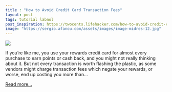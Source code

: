 ```yaml
---
title : "How to Avoid Credit Card Transaction Fees"
layout: post
tags: tutorial labnol
post_inspiration: https://twocents.lifehacker.com/how-to-avoid-credit-card-transaction-fees-1846652356
image: "https://sergio.afanou.com/assets/images/image-midres-12.jpg"
---
```


<img src="https://i.kinja-img.com/gawker-media/image/upload/s--nUpRSfIN--/c_fit,fl_progressive,q_80,w_636/dlwgi9setp5fokysbyiv.jpg" /><p>If you’re like me, you use your rewards credit card for almost every purchase to earn points or cash back, and you might not really thinking about it. But not every transaction is worth flashing the plastic, as some vendors might charge transaction fees which negate your rewards, or worse, end up costing you more than…</p><p><a href="https://twocents.lifehacker.com/how-to-avoid-credit-card-transaction-fees-1846652356">Read more...</a></p>